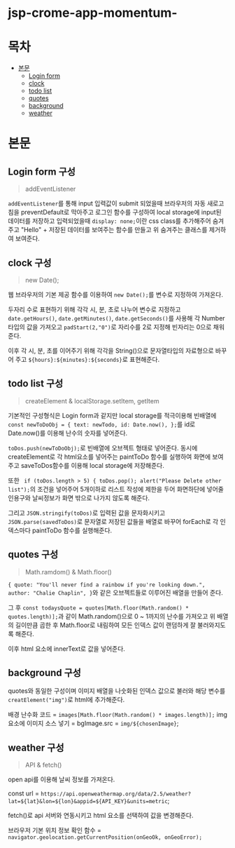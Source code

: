 # jsp-crome-app-momentum-

# 목차
- [본문](#본문)
  - [Login form](#login-form-구성)
  - [clock](#clock-구성)
  - [todo list](#todo-list-구성)
  - [quotes](#quotes-구성)
  - [background](#background-구성)
  - [weather](#weather-구성)



# 본문

## Login form 구성
> addEventListener

`addEventListener`를 통해 input 입력값이 submit 되었을때 브라우저의 자동 새로고침을 preventDefault로 막아주고
로그인 함수를 구성하여 local storage에 input된 데이터를 저장하고 입력되었을때 `display: none;`이란 css class를 추가해주어 숨겨주고 
"Hello" + 저장된 데이터를 보여주는 함수를 만들고 위 숨겨주는 클래스를 제거하여 보여준다.

## clock 구성
> new Date();

웹 브라우저의 기본 제공 함수를 이용하여 `new Date();`를 변수로 지정하여 가져온다.


두자리 수로 표현하기 위해 각각 시, 분, 초로 나누어 변수로 지정하고 `date.getHours()`, `date.getMinutes()`, `date.getSeconds()`를
사용해 각 Number타입의 값을 가져오고 `padStart(2,"0")`로 자리수를 2로 지정해 빈자리는 0으로 채워준다.


이후 각 시, 분, 초를 이어주기 위해 각각을 String()으로 문자열타입의 자료형으로 바꾸어 주고 `${hours}:${minutes}:${seconds}`로 표현해준다.

## todo list 구성
> createElement & localStorage.setItem, getItem

기본적인 구성형식은 Login form과 같지만 local storage를 적극이용해 빈배열에 `  const newToDoObj = {
    text: newTodo,
    id: Date.now(),
  };`를 id로 Date.now()를 이용해 난수의 숫자를 넣어준다.
  
  
  `toDos.push(newToDoObj);`로 빈배열에 오브젝트 형태로 넣어준다.
  동시에 createElement로 각 html요소를 넣어주는 paintToDo 함수를 실행하여 화면에 보여주고
  saveToDos함수를 이용해 local storage에 저장해준다.
  
  
  또한 ` if (toDos.length > 5) {
    toDos.pop();
    alert("Please Delete other list");`의 조건을 넣어주어 5개이하로 리스트 작성에 제한을 두어
    화면하단에 넣어줄 인용구와 날씨정보가 화면 밖으로 나가지 않도록 해준다.
    
    
그리고 `JSON.stringify(toDos)`로 입력된 값을 문자화시키고 `JSON.parse(savedToDos)`로 문자열로 저장된 값들을 배열로 바꾸어 forEach로 각 인덱스마다 paintToDo 함수를 실행해준다.
    
## quotes 구성
> Math.ramdom() & Math.floor()

`{
    quote: "You'll never find a rainbow if you're looking down.",
    author: "Chalie Chaplin",
  }`와 같은 오브젝트들로 이루어진 배열을 만들어 준다.
  
  그 후 `const todaysQuote = quotes[Math.floor(Math.random() * quotes.length)];`과 같이 Math.random()으로 0 ~ 1까지의 난수를 가져오고 위 배열의 길이만큼 곱한 후 Math.floor로 내림하여 모든 인덱스 값이 랜덤하게 잘 불러와지도록 해준다.
  
  이후 html 요소에 innerText로 값을 넣어준다.
  
## background 구성
>
  
  quotes와 동일한 구성이며 이미지 배열을 나숫화된 인덱스 값으로 불러와 해당 변수를 `creatElement("img")`로 html에 추가해준다.
  
  배경 난수화 코드 = `images[Math.floor(Math.random() * images.length)];`
  img 요소에 이미지 소스 넣기 = bgImage.src = `img/${chosenImage}`;
  
## weather 구성
  > API & fetch()
  
  open api를 이용해 날씨 정보를 가져온다.
  
  const url = `https://api.openweathermap.org/data/2.5/weather?lat=${lat}&lon=${lon}&appid=${API_KEY}&units=metric`;
  
  fetch()로 api 서버와 연동시키고 html 요소를 선택하여 값을 변경해준다.
  
  브라우저 기본 위치 정보 확인 함수 = `navigator.geolocation.getCurrentPosition(onGeoOk, onGeoError);`
